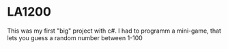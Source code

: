 # LA1200

This was my first "big" project with c#.
I had to programm a mini-game, that lets you guess a random number between 1-100

